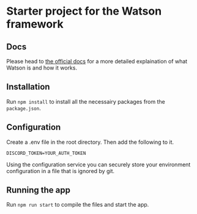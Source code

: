 # Starter project for the Watson framework

## Docs

Please head to <a href="https://watsonjs.io/pages/introduction">the official docs</a> for a more detailed explaination of what Watson is and how it works.

## Installation

Run `npm install` to install all the necessairy packages from the `package.json`.

## Configuration

Create a .env file in the root directory. Then add the following to it.

```
DISCORD_TOKEN=YOUR_AUTH_TOKEN
```

Using the configuration service you can securely store your environment configuration in a file that is ignored by git.

## Running the app

Run `npm run start` to compile the files and start the app.

